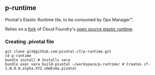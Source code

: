 ## p-runtime

Pivotal's Elastic Runtime tile, to be consumed by Ops Manager&trade;.

Relies on a [fork](https://github.com/pivotal-cf/pcf-release) of Cloud Foundry's [open source elastic runtime](https://github.com/cloudfoundry/cf-release).

### Creating .pivotal file

```
git clone git@github.com:pivotal-cf/p-runtime.git
cd p-runtime
bundle install # Installs vara
bundle exec vara build-pivotal ~/workspace/p-runtime/ # Creates cf-1.N.0.0.alpha.XYZ.sOmEsHa.pivotal
```
